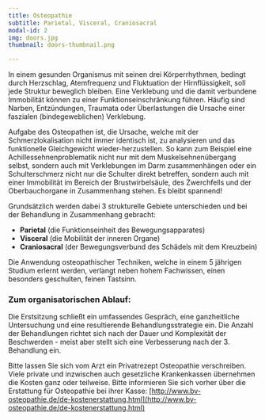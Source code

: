 ```yaml
---
title: Osteopathie
subtitle: Parietal, Visceral, Craniosacral
modal-id: 2
img: doors.jpg
thumbnail: doors-thumbnail.png

---
```

In einem gesunden Organismus mit seinen drei Körperrhythmen, bedingt durch  Herzschlag, Atemfrequenz und Fluktuation der Hirnflüssigkeit, soll jede Struktur beweglich bleiben. Eine Verklebung und die damit verbundene Immobilität können zu einer Funktionseinschränkung führen. Häufig sind Narben, Entzündungen, Traumata oder Überlastungen die Ursache einer faszialen (bindegeweblichen) Verklebung.

Aufgabe des Osteopathen ist, die Ursache, welche mit der Schmerzlokalisation nicht immer identisch ist, zu analysieren und das funktionelle Gleichgewicht wieder-herzustellen. So kann zum Beispiel eine Achillessehnenproblematik nicht nur mit dem Muskelsehnenübergang selbst, sondern auch mit Verklebungen im Darm zusammenhängen oder ein Schulterschmerz nicht nur die Schulter direkt betreffen, sondern auch mit einer Immobilität im Bereich der Brustwirbelsäule, des Zwerchfells und der Oberbauchorgane in Zusammenhang stehen. Es bleibt spannend!

Grundsätzlich werden dabei 3 strukturelle Gebiete unterschieden und bei der Behandlung in Zusammenhang gebracht:

* **Parietal** (die Funktionseinheit des Bewegungsapparates)
* **Visceral** (die Mobilität der inneren Organe)
* **Craniosacral** (der Bewegungsverbund des Schädels mit dem Kreuzbein)

Die Anwendung osteopathischer Techniken, welche in einem 5 jährigen Studium erlernt werden, verlangt neben hohem Fachwissen, einen besonders geschulten, feinen Tastsinn.

### Zum organisatorischen Ablauf:

Die Erstsitzung schließt ein umfassendes Gespräch, eine ganzheitliche Untersuchung und eine resultierende Behandlungsstrategie ein. Die Anzahl der Behandlungen richtet sich nach der Dauer und Komplexität der Beschwerden - meist aber stellt sich eine Verbesserung nach der 3. Behandlung ein.

Bitte lassen Sie sich vom Arzt ein Privatrezept Osteopathie verschreiben. Viele private und inzwischen auch gesetzliche Krankenkassen übernehmen die Kosten ganz oder teilweise. Bitte informieren Sie sich vorher über die Erstattung für Osteopathie bei ihrer Kasse: [http://www.bv-osteopathie.de/de-kostenerstattung.html](http://www.bv-osteopathie.de/de-kostenerstattung.html)

